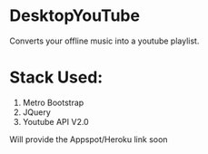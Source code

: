 DesktopYouTube
==============

Converts your offline music into a youtube playlist.

Stack Used:
==============
<ol>
<li>Metro Bootstrap</li>
<li>JQuery</li>
<li>Youtube API V2.0</li>
</ol>
<div></div>
Will provide the Appspot/Heroku link soon
